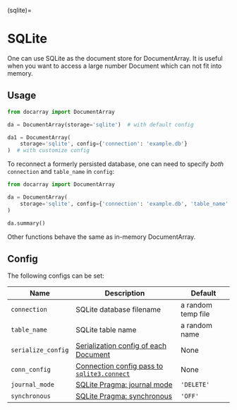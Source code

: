 (sqlite)=
# SQLite

One can use SQLite as the document store for DocumentArray. It is useful when you want to access a large number Document which can not fit into memory.

## Usage

```python
from docarray import DocumentArray

da = DocumentArray(storage='sqlite')  # with default config

da1 = DocumentArray(
    storage='sqlite', config={'connection': 'example.db'}
)  # with customize config
```

To reconnect a formerly persisted database, one can need to specify *both* `connection` and `table_name` in `config`:

```python
from docarray import DocumentArray

da = DocumentArray(
    storage='sqlite', config={'connection': 'example.db', 'table_name': 'mine'}
)

da.summary()
```

Other functions behave the same as in-memory DocumentArray.

## Config

The following configs can be set:

| Name               | Description                                                                                                      | Default |
|--------------------|------------------------------------------------------------------------------------------------------------------|--|
| `connection`       | SQLite database filename                                                                                         | a random temp file |
| `table_name`       | SQLite table name                                                                                                | a random name |
| `serialize_config` | [Serialization config of each Document](../../fundamentals/document/serialization.md)                            | None |
| `conn_config`      | [Connection config pass to `sqlite3.connect`](https://docs.python.org/3/library/sqlite3.html#sqlite3.Connection) | None |
| `journal_mode`      | [SQLite Pragma: journal mode](https://www.sqlite.org/pragma.html#pragma_journal_mode)                                                                                   | `'DELETE'` |
| `synchronous`      | [SQLite Pragma: synchronous](https://www.sqlite.org/pragma.html#pragma_synchronous) | `'OFF'` |
